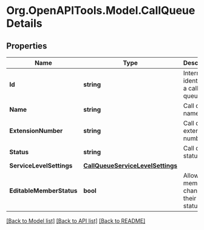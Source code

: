 
# Org.OpenAPITools.Model.CallQueueDetails

## Properties

Name | Type | Description | Notes
------------ | ------------- | ------------- | -------------
**Id** | **string** | Internal identifier of a call queue | [optional] 
**Name** | **string** | Call queue name | [optional] 
**ExtensionNumber** | **string** | Call queue extension number | [optional] 
**Status** | **string** | Call queue status | [optional] 
**ServiceLevelSettings** | [**CallQueueServiceLevelSettings**](CallQueueServiceLevelSettings.md) |  | [optional] 
**EditableMemberStatus** | **bool** | Allows members to change their queue status | [optional] 

[[Back to Model list]](../README.md#documentation-for-models)
[[Back to API list]](../README.md#documentation-for-api-endpoints)
[[Back to README]](../README.md)

